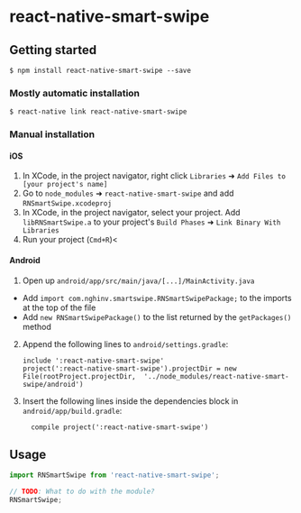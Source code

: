 
# react-native-smart-swipe

## Getting started

`$ npm install react-native-smart-swipe --save`

### Mostly automatic installation

`$ react-native link react-native-smart-swipe`

### Manual installation


#### iOS

1. In XCode, in the project navigator, right click `Libraries` ➜ `Add Files to [your project's name]`
2. Go to `node_modules` ➜ `react-native-smart-swipe` and add `RNSmartSwipe.xcodeproj`
3. In XCode, in the project navigator, select your project. Add `libRNSmartSwipe.a` to your project's `Build Phases` ➜ `Link Binary With Libraries`
4. Run your project (`Cmd+R`)<

#### Android

1. Open up `android/app/src/main/java/[...]/MainActivity.java`
  - Add `import com.nghinv.smartswipe.RNSmartSwipePackage;` to the imports at the top of the file
  - Add `new RNSmartSwipePackage()` to the list returned by the `getPackages()` method
2. Append the following lines to `android/settings.gradle`:
  	```
  	include ':react-native-smart-swipe'
  	project(':react-native-smart-swipe').projectDir = new File(rootProject.projectDir, 	'../node_modules/react-native-smart-swipe/android')
  	```
3. Insert the following lines inside the dependencies block in `android/app/build.gradle`:
  	```
      compile project(':react-native-smart-swipe')
  	```


## Usage
```javascript
import RNSmartSwipe from 'react-native-smart-swipe';

// TODO: What to do with the module?
RNSmartSwipe;
```
  